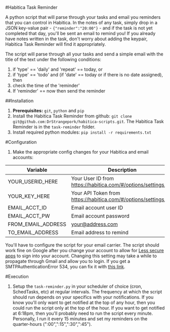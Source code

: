 #Habitica Task Reminder

A python script that will parse through your tasks and email you reminders that you can control in Habitica. In the notes of any task, simply drop in a JSON key-value pair - `{"reminder":"20:00"}` - and if the task is not yet completed that day, you'll be sent an email to remind you! If you already have notes written in the task, don't worry about adding the keypair, Habitica Task Reminder will find it appropriately.

The script will parse through all your tasks and send a simple email with the title of the text under the following conditions:

1. if 'type' == 'daily' and 'repeat' == today, or
2. if 'type' == 'todo' and (if 'date' == today or if there is no date assigned), then
3. check the time of the 'reminder'
4. If 'reminder' == now then send the reminder

##Installation
1. **Prerequisites:** `git`, `python` and `pip`
2. Install the Habitica Task Reminder from github: `git clone git@github.com:DrStrangepork/habitica-scripts.git`. The Habitica Task Reminder is in the `task-reminder` folder.
3. Install required python modules: `pip install -r requirements.txt`

#Configuration
1. Make the appropriate config changes for your Habitica and email accounts:

| Variable | Description |
| --- | --- |
| YOUR_USERID_HERE | Your User ID from https://habitica.com/#/options/settings/api |
| YOUR_KEY_HERE | Your API Token from https://habitica.com/#/options/settings/api |
| EMAIL_ACCT_ID | Email account user ID |
| EMAIL_ACCT_PW | Email account password |
| FROM_EMAIL_ADDRESS | your@address.com |
| TO_EMAIL_ADDRESS | Email address to remind |

You'll have to configure the script for your email carrier. The script should work fine on Google after you change your account to allow for [Less secure apps](https://www.google.com/settings/security/lesssecureapps) to sign into your account. Changing this setting may take a while to propagate through Gmail and allow you to login. If you get a SMTPAuthenticationError 534, you can fix it with [this link](https://accounts.google.com/DisplayUnlockCaptcha).

#Execution
1. Setup the `task-reminder.py` in your scheduler of choice (cron, SchedTasks, etc) at regular intervals. The frequency at which the script should run depends on your specifics with your notifications. If you know you'll only want to get notified at the top of any hour, then you could run the script only at the top of the hour. If you want to get notified at 6:18pm, then you'll probably need to run the script every minute. Personally, I run it every 15 minutes and set my reminders on the quarter-hours (":00",":15",":30",":45").
